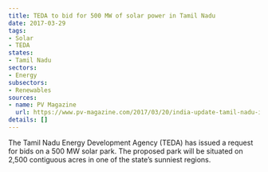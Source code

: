 ```yaml
---
title: TEDA to bid for 500 MW of solar power in Tamil Nadu
date: 2017-03-29
tags:
- Solar
- TEDA
states:
- Tamil Nadu
sectors:
- Energy
subsectors:
- Renewables
sources:
- name: PV Magazine
  url: https://www.pv-magazine.com/2017/03/20/india-update-tamil-nadu-issues-tender-call-for-500-mw-solar-while-750-mw-of-solar-to-be-retendered-in-karnataka/
details: []
---
```


The Tamil Nadu Energy Development Agency (TEDA) has issued a request for bids on a 500 MW solar park. The proposed park will be situated on 2,500 contiguous acres in one of the state’s sunniest regions.
